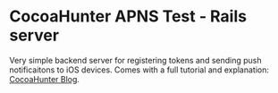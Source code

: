 # CocoaHunter APNS Test - Rails server

Very simple backend server for registering tokens and sending push notificaitons to iOS devices. Comes with a full tutorial and explanation: [CocoaHunter Blog](http://www.cocoahunter.com/blog/2013/08/18/apns-pushing-the-limits-of-your-notifications/).


